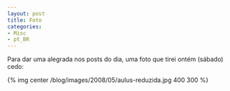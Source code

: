 ```yaml
---
layout: post
title: Foto
categories:
- Misc
- pt_BR
---
```

Para dar uma alegrada nos posts do dia, uma foto que tirei ontém (sábado) cedo:

{% img center /blog/images/2008/05/aulus-reduzida.jpg 400 300 %}